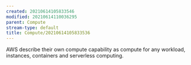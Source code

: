 ```yaml
---
created: 20210614105833546
modified: 20210614110036295
parent: Compute
stream-type: default
title: Compute/20210614105833536
---
```

AWS describe their own compute capability as compute for any workload, instances, containers and serverless computing.
